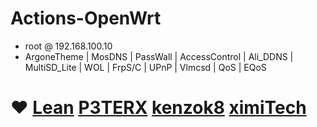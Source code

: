 # Actions-OpenWrt

- root  @  192.168.100.10
- ArgoneTheme  |  MosDNS |  PassWall | AccessControl | Ali_DDNS | MultiSD_Lite | WOL | FrpS/C | UPnP | Vlmcsd | QoS | EQoS

# ❤️  [Lean](https://github.com/coolsnowwolf/lede)   [P3TERX](https://github.com/P3TERX/Actions-OpenWrt)    [kenzok8](https://github.com/kenzok8)   [ximiTech ](https://github.com/ximiTech)
